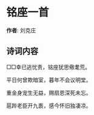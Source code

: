 # 铭座一首

**作者**: 刘克庄

## 诗词内容

□□幸已逃忧责，铭座犹思儆耄荒。

平日何曾欺暗室，暮年不会议明堂。

重金身宠生无益，赐扇恩深死未忘。

扈跸老臣开九袠，感今怀旧独凄凉。

